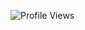 
![Profile Views](https://komarev.com/ghpvc/?username=nixxcop&color=blue&style=flat)



<p>
  ‎ 
  ‎ 
  ‎ 
  ‎ 
  ‎ ‎ 
    ‎ 
  ‎ 
  ‎ 
  ‎ 
  ‎ ‎ 

    ‎ 
  ‎ 
  ‎ 
  ‎ 
  ‎ ‎ 
    ‎ 
  ‎ 
  ‎ 
  ‎ 
  ‎ ‎ 
    ‎ 
  ‎ 
  ‎ 
  ‎ 
  ‎ ‎ 
    ‎ 
  ‎ 
  ‎ 
  ‎ 
  ‎ ‎ 
    ‎ 
  ‎ 
  ‎ 
  ‎ 
  ‎ ‎ 
    ‎ 
  ‎ 
  ‎ 
  ‎ 
  ‎ ‎ 
    ‎ 
  ‎ 
  ‎ 
  ‎ 
  ‎ ‎ 
    ‎ 
  ‎ 
  ‎ 
  ‎ 
  ‎ ‎ 
    ‎ 
  ‎ 
  ‎ 
  ‎ 
  ‎ ‎ 
    ‎ 
  ‎ 
  ‎ 
  ‎ 
  ‎ ‎ 
    ‎ 
  ‎ 
  ‎ 
  ‎ 
  ‎ ‎ 
    ‎ 
  ‎ 
  ‎ 
  ‎ 
  ‎ ‎ 
    ‎ 
  ‎ 
  ‎ 
  ‎ 
  ‎ ‎ 
    ‎ 
  ‎ 
  ‎ 
  ‎ 
  ‎ ‎ 
    ‎ 
  ‎ 
  ‎ 
  ‎ 
  ‎ ‎ 
    ‎ 
  ‎ 
  ‎ 
  ‎ 
  ‎ ‎ <b>
    ‎ 
  ‎ ‎ 
    ‎ 
  ‎ 
  ‎ 
  ‎ 
  ‎ ‎ 
    ‎ 
  ‎ 
  ‎ 
  ‎ 
  ‎ ‎ 
    ‎ 
  ‎ 
  ‎ 
  ‎ 
  ‎ ‎ 
    ‎ 
  ‎ 
  ‎ 
  ‎ 
  ‎ ‎ <b>  ‎ 
  ‎ ‎ 
    ‎ 
  ‎ 
  ‎ 
  ‎ 
  ‎ ‎ 
    ‎ 
  ‎ 
  ‎ 
  ‎ 
  ‎ ‎ 
    ‎ 
  ‎ 
  ‎ 
  ‎ 
  ‎ ‎ 
    ‎ 
  ‎ 
  ‎ 
  ‎ 
  ‎ ‎ <b>  ‎ 
  ‎ ‎ 
    ‎ 
  ‎ 
  ‎ 
  ‎ 
  ‎ ‎ 
    ‎ 
  ‎ 
  ‎ 
  ‎ 
  ‎ ‎ 
    ‎ 
  ‎ 
  ‎ 
  ‎ 
  ‎ ‎ 
    ‎ 
  ‎ 
  ‎ 
  ‎ 
  ‎ ‎ <b>  ‎ 
  ‎ ‎ 
    ‎ 
  ‎ 
  ‎ 
  ‎ 
  ‎ ‎ 
    ‎ 
  ‎ 
  ‎ 
  ‎ 
  ‎ ‎ 
    ‎ 
  ‎ 
  ‎ 
  ‎ 
  ‎ ‎ 
    ‎ 
  ‎ 
  ‎ 
  ‎ 
  ‎ ‎ <b>  ‎ 
  ‎ ‎ 
    ‎ 
  ‎ 
  ‎ 
  ‎ 
  ‎ ‎ 
    ‎ 
  ‎ 
  ‎ 
  ‎ 
  ‎ ‎ 
    ‎ 
  ‎ 
  ‎ 
  ‎ 
  ‎ ‎ 
    ‎ 
  ‎ 
  ‎ 
  ‎ 
  ‎ ‎ <b>  ‎ 
  ‎ ‎ 
    ‎ 
  ‎ 
  ‎ 
  ‎ 
  ‎ ‎ 
    ‎ 
  ‎ 
  ‎ 
  ‎ 
  ‎ ‎ 
    ‎ 
  ‎ 
  ‎ 
  ‎ 
  ‎ ‎ 
    ‎ 
  ‎ 
  ‎ 
  ‎ 
  ‎ ‎ <b>  ‎ 
  ‎ ‎ 
    ‎ 
  ‎ 
  ‎ 
  ‎ 
  ‎ ‎ 
    ‎ 
  ‎ 
  ‎ 
  ‎ 
  ‎ ‎ 
    ‎ 
  ‎ 
  ‎ 
  ‎ 
  ‎ ‎ 
    ‎ 
  ‎ 
  ‎ 
  ‎ 
  ‎ ‎ <b>  ‎ 
  ‎ ‎ 
    ‎ 
  ‎ 
  ‎ 
  ‎ 
  ‎ ‎ 
    ‎ 
  ‎ 
  ‎ 
  ‎ 
  ‎ ‎ 
    ‎ 
  ‎ 
  ‎ 
  ‎ 
  ‎ ‎ 
    ‎ 
  ‎ 
  ‎ 
  ‎ 
  ‎ ‎ <b>  ‎ 
  ‎ ‎ 
    ‎ 
  ‎ 
  ‎ 
  ‎ 
  ‎ ‎ 
    ‎ 
  ‎ 
  ‎ 
  ‎ 
  ‎ ‎ 
    ‎ 
  ‎ 
  ‎ 
  ‎ 
  ‎ ‎ 
    ‎ 
  ‎ 
  ‎ 
  ‎ 
  ‎ ‎ <b>  ‎ 
  ‎ ‎ 
    ‎ 
  ‎ 
  ‎ 
  ‎ 
  ‎ ‎ 
    ‎ 
  ‎ 
  ‎ 
  ‎ 
  ‎ ‎ 
    ‎ 
  ‎ 
  ‎ 
  ‎ 
  ‎ ‎ 
    ‎ 
  ‎ 
  ‎ 
  ‎ 
  ‎ ‎ <b>  ‎ 
  ‎ ‎ 
    ‎ 
  ‎ 
  ‎ 
  ‎ 
  ‎ ‎ 
    ‎ 
  ‎ 
  ‎ 
  ‎ 
  ‎ ‎ 
    ‎ 
  ‎ 
  ‎ 
  ‎ 
  ‎ ‎ 
    ‎ 
  ‎ 
  ‎ 
  ‎ 
  ‎ ‎ <b>  ‎ 
  ‎ ‎ 
    ‎ 
  ‎ 
  ‎ 
  ‎ 
  ‎ ‎ 
    ‎ 
  ‎ 
  ‎ 
  ‎ 
  ‎ ‎ 
    ‎ 
  ‎ 
  ‎ 
  ‎ 
  ‎ ‎ 
    ‎ 
  ‎ 
  ‎ 
  ‎ 
  ‎ ‎ <b>  ‎ 
  ‎ ‎ 
    ‎ 
  ‎ 
  ‎ 
  ‎ 
  ‎ ‎ 
    ‎ 
  ‎ 
  ‎ 
  ‎ 
  ‎ ‎ 
    ‎ 
  ‎ 
  ‎ 
  ‎ 
  ‎ ‎ 
    ‎ 
  ‎ 
  ‎ 
  ‎ 
  ‎ ‎ <b>  ‎ 
  ‎ ‎ 
    ‎ 
  ‎ 
  ‎ 
  ‎ 
  ‎ ‎ 
    ‎ 
  ‎ 
  ‎ 
  ‎ 
  ‎ ‎ 
    ‎ 
  ‎ 
  ‎ 
  ‎ 
  ‎ ‎ 
    ‎ 
  ‎ 
  ‎ 
  ‎ 
  ‎ ‎ <b>  ‎ 
  ‎ ‎ 
    ‎ 
  ‎ 
  ‎ 
  ‎ 
  ‎ ‎ 
    ‎ 
  ‎ 
  ‎ 
  ‎ 
  ‎ ‎ 
    ‎ 
  ‎ 
  ‎ 
  ‎ 
  ‎ ‎ 
    ‎ 
  ‎ 
  ‎ 
  ‎ 
  ‎ ‎ <b>  ‎ 
  ‎ ‎ 
    ‎ 
  ‎ 
  ‎ 
  ‎ 
  ‎ ‎ 
    ‎ 
  ‎ 
  ‎ 
  ‎ 
  ‎ ‎ 
    ‎ 
  ‎ 
  ‎ 
  ‎ 
  ‎ ‎ 
    ‎ 
  ‎ 
  ‎ 
  ‎ 
  ‎ ‎ <b>  ‎ 
  ‎ ‎ 
    ‎ 
  ‎ 
  ‎ 
  ‎ 
  ‎ ‎ 
    ‎ 
  ‎ 
  ‎ 
  ‎ 
  ‎ ‎ 
    ‎ 
  ‎ 
  ‎ 
  ‎ 
  ‎ ‎ 
    ‎ 
  ‎ 
  ‎ 
  ‎ 
  ‎ ‎ <b>  ‎ 
  ‎ ‎ 
    ‎ 
  ‎ 
  ‎ 
  ‎ 
  ‎ ‎ 
    ‎ 
  ‎ 
  ‎ 
  ‎ 
  ‎ ‎ 
    ‎ 
  ‎ 
  ‎ 
  ‎ 
  ‎ ‎ 
    ‎ 
  ‎ 
  ‎ 
  ‎ 
  ‎ ‎ <b>  ‎ 
  ‎ ‎ 
    ‎ 
  ‎ 
  ‎ 
  ‎ 
  ‎ ‎ 
    ‎ 
  ‎ 
  ‎ 
  ‎ 
  ‎ ‎ 
    ‎ 
  ‎ 
  ‎ 
  ‎ 
  ‎ ‎ 
    ‎ 
  ‎ 
  ‎ 
  ‎ 
  ‎ ‎ <b>  ‎ 
  ‎ ‎ 
    ‎ 
  ‎ 
  ‎ 
  ‎ 
  ‎ ‎ 
    ‎ 
  ‎ 
  ‎ 
  ‎ 
  ‎ ‎ 
    ‎ 
  ‎ 
  ‎ 
  ‎ 
  ‎ ‎ 
    ‎ 
  ‎ 
  ‎ 
  ‎ 
  ‎ ‎ <b>  ‎ 
  ‎ ‎ 
    ‎ 
  ‎ 
  ‎ 
  ‎ 
  ‎ ‎ 
    ‎ 
  ‎ 
  ‎ 
  ‎ 
  ‎ ‎ 
    ‎ 
  ‎ 
  ‎ 
  ‎ 
  ‎ ‎ 
    ‎ 
  ‎ 
  ‎ 
  ‎ 
  ‎ ‎ <b>
  
  
</p>



































































































